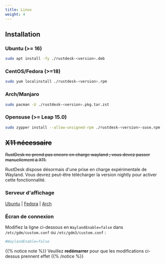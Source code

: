 ```yaml
---
title: Linux 
weight: 4
---
```



## Installation

### Ubuntu (>= 16)

```bash
sudo apt install -fy ./rustdesk-<version>.deb
```

### CentOS/Fedora (>=18)

```sh
sudo yum localinstall ./rustdesk-<version>.rpm
```

### Arch/Manjaro

```sh
sudo pacman -U ./rustdesk-<version>.pkg.tar.zst
```

### Opensuse (>= Leap 15.0)

```sh
sudo zypper install --allow-unsigned-rpm ./rustdesk-<version>-suse.rpm
```

## ~~X11 nécessaire~~
~~RustDesk ne prend pas encore en charge wayland ; vous devez passer manuellement à X11.~~

RustDesk dispose désormais d'une prise en charge expérimentale de Wayland. Vous devrez peut-être télécharger la version nightly pour activer cette fonctionnalité.

### Serveur d'affichage

[Ubuntu](https://askubuntu.com/questions/1260142/ubuntu-set-default-login-desktop) | 
[Fedora](https://docs.fedoraproject.org/en-US/quick-docs/configuring-xorg-as-default-gnome-session/) | 
[Arch](https://bbs.archlinux.org/viewtopic.php?id=218319)

### Écran de connexion

Modifiez la ligne ci-dessous en `WaylandEnable=false` dans `/etc/gdm/custom.conf` ou `/etc/gdm3/custom.conf` :

```ini
#WaylandEnable=false
```

{{% notice note %}}
Veuillez **redémarrer** pour que les modifications ci-dessus prennent effet
{{% /notice %}}
